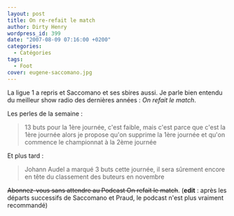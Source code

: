 ```yaml
---
layout: post
title: On re-refait le match
author: Dirty Henry
wordpress_id: 399
date: "2007-08-09 07:16:00 +0200"
categories:
  - Catégories
tags:
  - Foot
cover: eugene-saccomano.jpg
---
```


La ligue 1 a repris et Saccomano et ses sbires aussi. Je parle bien entendu du
meilleur show radio des dernières années : _On refait le match_.

Les perles de la semaine :

> 13 buts pour la 1ère journée, c'est faible, mais c'est parce que c'est la 1ère
> journée alors je propose qu'on supprime la 1ère journée et qu'on commence le
> championnat à la 2ème journée

Et plus tard :

> Johann Audel a marqué 3 buts cette journée, il sera sûrement encore en tête du
> classement des buteurs en novembre

~~Abonnez-vous sans attendre au Podcast On refait le match~~. (**edit** : après
les départs successifs de Saccomano et Praud, le podcast n'est plus vraiment
recommandé)
